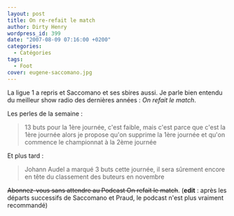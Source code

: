 ```yaml
---
layout: post
title: On re-refait le match
author: Dirty Henry
wordpress_id: 399
date: "2007-08-09 07:16:00 +0200"
categories:
  - Catégories
tags:
  - Foot
cover: eugene-saccomano.jpg
---
```


La ligue 1 a repris et Saccomano et ses sbires aussi. Je parle bien entendu du
meilleur show radio des dernières années : _On refait le match_.

Les perles de la semaine :

> 13 buts pour la 1ère journée, c'est faible, mais c'est parce que c'est la 1ère
> journée alors je propose qu'on supprime la 1ère journée et qu'on commence le
> championnat à la 2ème journée

Et plus tard :

> Johann Audel a marqué 3 buts cette journée, il sera sûrement encore en tête du
> classement des buteurs en novembre

~~Abonnez-vous sans attendre au Podcast On refait le match~~. (**edit** : après
les départs successifs de Saccomano et Praud, le podcast n'est plus vraiment
recommandé)
